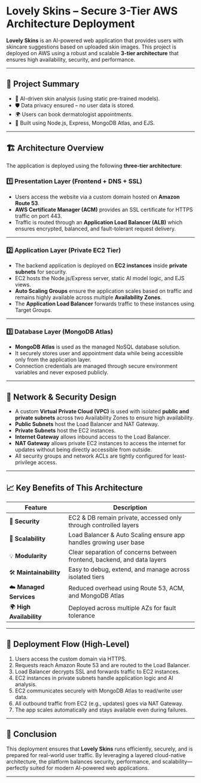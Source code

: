 # Lovely Skins – Secure 3-Tier AWS Architecture Deployment

**Lovely Skins** is an AI-powered web application that provides users with skincare suggestions based on uploaded skin images. This project is deployed on AWS using a robust and scalable **3-tier architecture** that ensures high availability, security, and performance.

---

## 🌟 Project Summary

- 🔬 AI-driven skin analysis (using static pre-trained models).
- 🛡️ Data privacy ensured – no user data is stored.
- 🌍 Users can book dermatologist appointments.
- 🧠 Built using Node.js, Express, MongoDB Atlas, and EJS.

---

## 🏗️ Architecture Overview

The application is deployed using the following **three-tier architecture**:

### 1️⃣ **Presentation Layer (Frontend + DNS + SSL)**

- Users access the website via a custom domain hosted on **Amazon Route 53**.
- **AWS Certificate Manager (ACM)** provides an SSL certificate for HTTPS traffic on port 443.
- Traffic is routed through an **Application Load Balancer (ALB)** which ensures encrypted, balanced, and fault-tolerant request delivery.

---

### 2️⃣ **Application Layer (Private EC2 Tier)**

- The backend application is deployed on **EC2 instances** inside **private subnets** for security.
- EC2 hosts the Node.js/Express server, static AI model logic, and EJS views.
- **Auto Scaling Groups** ensure the application scales based on traffic and remains highly available across multiple **Availability Zones**.
- The **Application Load Balancer** forwards traffic to these instances using Target Groups.

---

### 3️⃣ **Database Layer (MongoDB Atlas)**

- **MongoDB Atlas** is used as the managed NoSQL database solution.
- It securely stores user and appointment data while being accessible only from the application layer.
- Connection credentials are managed through secure environment variables and never exposed publicly.

---

## 🔐 Network & Security Design

- A custom **Virtual Private Cloud (VPC)** is used with isolated **public and private subnets** across two Availability Zones to ensure high availability.
- **Public Subnets** host the Load Balancer and NAT Gateway.
- **Private Subnets** host the EC2 instances.
- **Internet Gateway** allows inbound access to the Load Balancer.
- **NAT Gateway** allows private EC2 instances to access the internet for updates without being directly accessible from outside.
- All security groups and network ACLs are tightly configured for least-privilege access.

---

## 📈 Key Benefits of This Architecture

| Feature                     | Description                                                                 |
|-----------------------------|-----------------------------------------------------------------------------|
| 🔐 **Security**             | EC2 & DB remain private, accessed only through controlled layers            |
| 🧩 **Scalability**          | Load Balancer & Auto Scaling ensure app handles growing user base           |
| 💡 **Modularity**           | Clear separation of concerns between frontend, backend, and data layers     |
| 🛠️ **Maintainability**     | Easy to debug, extend, and manage across isolated tiers                     |
| ☁️ **Managed Services**     | Reduced overhead using Route 53, ACM, and MongoDB Atlas                     |
| 🌍 **High Availability**    | Deployed across multiple AZs for fault tolerance                            |

---

## 🚀 Deployment Flow (High-Level)

1. Users access the custom domain via HTTPS.
2. Requests reach Amazon Route 53 and are routed to the Load Balancer.
3. Load Balancer decrypts SSL and forwards traffic to EC2 instances.
4. EC2 instances in private subnets handle application logic and AI analysis.
5. EC2 communicates securely with MongoDB Atlas to read/write user data.
6. All outbound traffic from EC2 (e.g., updates) goes via NAT Gateway.
7. The app scales automatically and stays available even during failures.

---

## 📌 Conclusion

This deployment ensures that **Lovely Skins** runs efficiently, securely, and is prepared for real-world user traffic. By leveraging a layered cloud-native architecture, the platform balances security, performance, and scalability—perfectly suited for modern AI-powered web applications.

---


